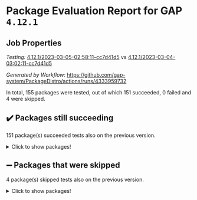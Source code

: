 # Package Evaluation Report for GAP `4.12.1`

## Job Properties

*Testing:* [4.12.1/2023-03-05-02:58:11-cc7d41d5](https://github.com/gap-system/PackageDistro/blob/data/reports/4.12.1/2023-03-05-02:58:11-cc7d41d5) vs [4.12.1/2023-03-04-03:02:11-cc7d41d5](https://github.com/gap-system/PackageDistro/blob/data/reports/4.12.1/2023-03-04-03:02:11-cc7d41d5)

*Generated by Workflow:* https://github.com/gap-system/PackageDistro/actions/runs/4333959732

In total, 155 packages were tested, out of which 151 succeeded, 0 failed and 4 were skipped.

## :heavy_check_mark: Packages still succeeding

151 package(s) succeeded tests also on the previous version.
<details><summary>Click to show packages!</summary>

- 4ti2interface 2023.02-04 [(success)](https://github.com/gap-system/PackageDistro/actions/runs/4333959732/jobs/7567593853)
- ace 5.6.2 [(success)](https://github.com/gap-system/PackageDistro/actions/runs/4333959732/jobs/7567593910)
- aclib 1.3.2 [(success)](https://github.com/gap-system/PackageDistro/actions/runs/4333959732/jobs/7567593949)
- agt 0.3.1 [(success)](https://github.com/gap-system/PackageDistro/actions/runs/4333959732/jobs/7567593985)
- alnuth 3.2.1 [(success)](https://github.com/gap-system/PackageDistro/actions/runs/4333959732/jobs/7567594029)
- anupq 3.3.0 [(success)](https://github.com/gap-system/PackageDistro/actions/runs/4333959732/jobs/7567594068)
- atlasrep 2.1.6 [(success)](https://github.com/gap-system/PackageDistro/actions/runs/4333959732/jobs/7567594101)
- autodoc 2022.10.20 [(success)](https://github.com/gap-system/PackageDistro/actions/runs/4333959732/jobs/7567594138)
- automata 1.15 [(success)](https://github.com/gap-system/PackageDistro/actions/runs/4333959732/jobs/7567594162)
- automgrp 1.3.2 [(success)](https://github.com/gap-system/PackageDistro/actions/runs/4333959732/jobs/7567594201)
- autpgrp 1.11 [(success)](https://github.com/gap-system/PackageDistro/actions/runs/4333959732/jobs/7567594245)
- cap 2023.03-02 [(success)](https://github.com/gap-system/PackageDistro/actions/runs/4333959732/jobs/7567594275)
- caratinterface 2.3.4 [(success)](https://github.com/gap-system/PackageDistro/actions/runs/4333959732/jobs/7567594304)
- cddinterface 2022.11.01 [(success)](https://github.com/gap-system/PackageDistro/actions/runs/4333959732/jobs/7567594333)
- circle 1.6.6 [(success)](https://github.com/gap-system/PackageDistro/actions/runs/4333959732/jobs/7567594373)
- classicpres 1.22 [(success)](https://github.com/gap-system/PackageDistro/actions/runs/4333959732/jobs/7567594412)
- cohomolo 1.6.11 [(success)](https://github.com/gap-system/PackageDistro/actions/runs/4333959732/jobs/7567594448)
- congruence 1.2.5 [(success)](https://github.com/gap-system/PackageDistro/actions/runs/4333959732/jobs/7567594466)
- corelg 1.56 [(success)](https://github.com/gap-system/PackageDistro/actions/runs/4333959732/jobs/7567594504)
- crime 1.6 [(success)](https://github.com/gap-system/PackageDistro/actions/runs/4333959732/jobs/7567594558)
- crisp 1.4.6 [(success)](https://github.com/gap-system/PackageDistro/actions/runs/4333959732/jobs/7567594614)
- crypting 0.10.4 [(success)](https://github.com/gap-system/PackageDistro/actions/runs/4333959732/jobs/7567594630)
- cryst 4.1.25 [(success)](https://github.com/gap-system/PackageDistro/actions/runs/4333959732/jobs/7567594654)
- crystcat 1.1.10 [(success)](https://github.com/gap-system/PackageDistro/actions/runs/4333959732/jobs/7567594680)
- ctbllib 1.3.4 [(success)](https://github.com/gap-system/PackageDistro/actions/runs/4333959732/jobs/7567594701)
- cubefree 1.19 [(success)](https://github.com/gap-system/PackageDistro/actions/runs/4333959732/jobs/7567594727)
- curlinterface 2.3.1 [(success)](https://github.com/gap-system/PackageDistro/actions/runs/4333959732/jobs/7567594751)
- cvec 2.7.6 [(success)](https://github.com/gap-system/PackageDistro/actions/runs/4333959732/jobs/7567594777)
- datastructures 0.3.0 [(success)](https://github.com/gap-system/PackageDistro/actions/runs/4333959732/jobs/7567594808)
- deepthought 1.0.6 [(success)](https://github.com/gap-system/PackageDistro/actions/runs/4333959732/jobs/7567594858)
- design 1.8 [(success)](https://github.com/gap-system/PackageDistro/actions/runs/4333959732/jobs/7567594895)
- difsets 2.3.1 [(success)](https://github.com/gap-system/PackageDistro/actions/runs/4333959732/jobs/7567594939)
- digraphs 1.6.1 [(success)](https://github.com/gap-system/PackageDistro/actions/runs/4333959732/jobs/7567594969)
- edim 1.3.6 [(success)](https://github.com/gap-system/PackageDistro/actions/runs/4333959732/jobs/7567595003)
- example 4.3.4 [(success)](https://github.com/gap-system/PackageDistro/actions/runs/4333959732/jobs/7567595032)
- examplesforhomalg 2023.02-04 [(success)](https://github.com/gap-system/PackageDistro/actions/runs/4333959732/jobs/7567595084)
- factint 1.6.3 [(success)](https://github.com/gap-system/PackageDistro/actions/runs/4333959732/jobs/7567595120)
- ferret 1.0.9 [(success)](https://github.com/gap-system/PackageDistro/actions/runs/4333959732/jobs/7567595156)
- fga 1.4.0 [(success)](https://github.com/gap-system/PackageDistro/actions/runs/4333959732/jobs/7567595184)
- fining 1.5.5 [(success)](https://github.com/gap-system/PackageDistro/actions/runs/4333959732/jobs/7567595216)
- float 1.0.3 [(success)](https://github.com/gap-system/PackageDistro/actions/runs/4333959732/jobs/7567595259)
- format 1.4.3 [(success)](https://github.com/gap-system/PackageDistro/actions/runs/4333959732/jobs/7567595285)
- forms 1.2.9 [(success)](https://github.com/gap-system/PackageDistro/actions/runs/4333959732/jobs/7567595325)
- fplsa 1.2.6 [(success)](https://github.com/gap-system/PackageDistro/actions/runs/4333959732/jobs/7567595374)
- fr 2.4.12 [(success)](https://github.com/gap-system/PackageDistro/actions/runs/4333959732/jobs/7567595398)
- francy 1.2.5 [(success)](https://github.com/gap-system/PackageDistro/actions/runs/4333959732/jobs/7567595443)
- fwtree 1.3 [(success)](https://github.com/gap-system/PackageDistro/actions/runs/4333959732/jobs/7567595481)
- gapdoc 1.6.6 [(success)](https://github.com/gap-system/PackageDistro/actions/runs/4333959732/jobs/7567595545)
- gauss 2023.02-04 [(success)](https://github.com/gap-system/PackageDistro/actions/runs/4333959732/jobs/7567595596)
- gaussforhomalg 2023.02-04 [(success)](https://github.com/gap-system/PackageDistro/actions/runs/4333959732/jobs/7567595648)
- gbnp 1.0.5 [(success)](https://github.com/gap-system/PackageDistro/actions/runs/4333959732/jobs/7567595699)
- generalizedmorphismsforcap 2023.02-01 [(success)](https://github.com/gap-system/PackageDistro/actions/runs/4333959732/jobs/7567595742)
- genss 1.6.8 [(success)](https://github.com/gap-system/PackageDistro/actions/runs/4333959732/jobs/7567595783)
- gradedmodules 2023.02-04 [(success)](https://github.com/gap-system/PackageDistro/actions/runs/4333959732/jobs/7567595832)
- gradedringforhomalg 2023.02-04 [(success)](https://github.com/gap-system/PackageDistro/actions/runs/4333959732/jobs/7567595867)
- grape 4.9.0 [(success)](https://github.com/gap-system/PackageDistro/actions/runs/4333959732/jobs/7567595915)
- groupoids 1.73 [(success)](https://github.com/gap-system/PackageDistro/actions/runs/4333959732/jobs/7567595959)
- grpconst 2.6.4 [(success)](https://github.com/gap-system/PackageDistro/actions/runs/4333959732/jobs/7567596035)
- guarana 0.96.3 [(success)](https://github.com/gap-system/PackageDistro/actions/runs/4333959732/jobs/7567596075)
- guava 3.18 [(success)](https://github.com/gap-system/PackageDistro/actions/runs/4333959732/jobs/7567596107)
- hap 1.53 [(success)](https://github.com/gap-system/PackageDistro/actions/runs/4333959732/jobs/7567596140)
- hapcryst 0.1.15 [(success)](https://github.com/gap-system/PackageDistro/actions/runs/4333959732/jobs/7567596173)
- hecke 1.5.3 [(success)](https://github.com/gap-system/PackageDistro/actions/runs/4333959732/jobs/7567596218)
- help 3.5 [(success)](https://github.com/gap-system/PackageDistro/actions/runs/4333959732/jobs/7567596255)
- homalg 2023.02-05 [(success)](https://github.com/gap-system/PackageDistro/actions/runs/4333959732/jobs/7567596297)
- homalgtocas 2023.02-04 [(success)](https://github.com/gap-system/PackageDistro/actions/runs/4333959732/jobs/7567596356)
- idrel 2.45 [(success)](https://github.com/gap-system/PackageDistro/actions/runs/4333959732/jobs/7567596393)
- images 1.3.1 [(success)](https://github.com/gap-system/PackageDistro/actions/runs/4333959732/jobs/7567596433)
- intpic 0.3.0 [(success)](https://github.com/gap-system/PackageDistro/actions/runs/4333959732/jobs/7567596464)
- io 4.8.1 [(success)](https://github.com/gap-system/PackageDistro/actions/runs/4333959732/jobs/7567596507)
- io_forhomalg 2023.02-04 [(success)](https://github.com/gap-system/PackageDistro/actions/runs/4333959732/jobs/7567596537)
- irredsol 1.4.4 [(success)](https://github.com/gap-system/PackageDistro/actions/runs/4333959732/jobs/7567596569)
- json 2.1.1 [(success)](https://github.com/gap-system/PackageDistro/actions/runs/4333959732/jobs/7567596596)
- jupyterkernel 1.5.0 [(success)](https://github.com/gap-system/PackageDistro/actions/runs/4333959732/jobs/7567596624)
- jupyterviz 1.5.6 [(success)](https://github.com/gap-system/PackageDistro/actions/runs/4333959732/jobs/7567596661)
- kan 1.35 [(success)](https://github.com/gap-system/PackageDistro/actions/runs/4333959732/jobs/7567596698)
- kbmag 1.5.11 [(success)](https://github.com/gap-system/PackageDistro/actions/runs/4333959732/jobs/7567596724)
- laguna 3.9.6 [(success)](https://github.com/gap-system/PackageDistro/actions/runs/4333959732/jobs/7567596753)
- liealgdb 2.2.1 [(success)](https://github.com/gap-system/PackageDistro/actions/runs/4333959732/jobs/7567596788)
- liepring 2.8 [(success)](https://github.com/gap-system/PackageDistro/actions/runs/4333959732/jobs/7567596830)
- liering 2.4.2 [(success)](https://github.com/gap-system/PackageDistro/actions/runs/4333959732/jobs/7567596867)
- linearalgebraforcap 2023.03-01 [(success)](https://github.com/gap-system/PackageDistro/actions/runs/4333959732/jobs/7567596901)
- localizeringforhomalg 2023.02-04 [(success)](https://github.com/gap-system/PackageDistro/actions/runs/4333959732/jobs/7567596938)
- loops 3.4.3 [(success)](https://github.com/gap-system/PackageDistro/actions/runs/4333959732/jobs/7567596969)
- lpres 1.0.3 [(success)](https://github.com/gap-system/PackageDistro/actions/runs/4333959732/jobs/7567597003)
- majoranaalgebras 1.5.1 [(success)](https://github.com/gap-system/PackageDistro/actions/runs/4333959732/jobs/7567597032)
- mapclass 1.4.6 [(success)](https://github.com/gap-system/PackageDistro/actions/runs/4333959732/jobs/7567597061)
- matgrp 0.70 [(success)](https://github.com/gap-system/PackageDistro/actions/runs/4333959732/jobs/7567597091)
- matricesforhomalg 2023.02-04 [(success)](https://github.com/gap-system/PackageDistro/actions/runs/4333959732/jobs/7567597127)
- modisom 2.5.4 [(success)](https://github.com/gap-system/PackageDistro/actions/runs/4333959732/jobs/7567597167)
- modulepresentationsforcap 2023.02-03 [(success)](https://github.com/gap-system/PackageDistro/actions/runs/4333959732/jobs/7567597195)
- modules 2023.02-04 [(success)](https://github.com/gap-system/PackageDistro/actions/runs/4333959732/jobs/7567597220)
- monoidalcategories 2023.02-05 [(success)](https://github.com/gap-system/PackageDistro/actions/runs/4333959732/jobs/7567597251)
- nconvex 2022.09-01 [(success)](https://github.com/gap-system/PackageDistro/actions/runs/4333959732/jobs/7567597296)
- nilmat 1.4.2 [(success)](https://github.com/gap-system/PackageDistro/actions/runs/4333959732/jobs/7567597324)
- nock 1.5 [(success)](https://github.com/gap-system/PackageDistro/actions/runs/4333959732/jobs/7567597359)
- normalizinterface 1.3.5 [(success)](https://github.com/gap-system/PackageDistro/actions/runs/4333959732/jobs/7567597403)
- nq 2.5.9 [(success)](https://github.com/gap-system/PackageDistro/actions/runs/4333959732/jobs/7567597427)
- numericalsgps 1.3.1 [(success)](https://github.com/gap-system/PackageDistro/actions/runs/4333959732/jobs/7567597464)
- openmath 11.5.3 [(success)](https://github.com/gap-system/PackageDistro/actions/runs/4333959732/jobs/7567597509)
- orb 4.9.0 [(success)](https://github.com/gap-system/PackageDistro/actions/runs/4333959732/jobs/7567597566)
- packagemanager 1.4.0 [(success)](https://github.com/gap-system/PackageDistro/actions/runs/4333959732/jobs/7567597594)
- patternclass 2.4.3 [(success)](https://github.com/gap-system/PackageDistro/actions/runs/4333959732/jobs/7567597625)
- permut 2.0.4 [(success)](https://github.com/gap-system/PackageDistro/actions/runs/4333959732/jobs/7567597665)
- polenta 1.3.10 [(success)](https://github.com/gap-system/PackageDistro/actions/runs/4333959732/jobs/7567597704)
- polymaking 0.8.6 [(success)](https://github.com/gap-system/PackageDistro/actions/runs/4333959732/jobs/7567597736)
- primgrp 3.4.4 [(success)](https://github.com/gap-system/PackageDistro/actions/runs/4333959732/jobs/7567597774)
- profiling 2.5.2 [(success)](https://github.com/gap-system/PackageDistro/actions/runs/4333959732/jobs/7567597823)
- qpa 1.34 [(success)](https://github.com/gap-system/PackageDistro/actions/runs/4333959732/jobs/7567597869)
- quagroup 1.8.3 [(success)](https://github.com/gap-system/PackageDistro/actions/runs/4333959732/jobs/7567597906)
- radiroot 2.9 [(success)](https://github.com/gap-system/PackageDistro/actions/runs/4333959732/jobs/7567597944)
- rcwa 4.7.1 [(success)](https://github.com/gap-system/PackageDistro/actions/runs/4333959732/jobs/7567597983)
- rds 1.8 [(success)](https://github.com/gap-system/PackageDistro/actions/runs/4333959732/jobs/7567598017)
- recog 1.4.2 [(success)](https://github.com/gap-system/PackageDistro/actions/runs/4333959732/jobs/7567598050)
- repndecomp 1.3.0 [(success)](https://github.com/gap-system/PackageDistro/actions/runs/4333959732/jobs/7567598099)
- repsn 3.1.0 [(success)](https://github.com/gap-system/PackageDistro/actions/runs/4333959732/jobs/7567598128)
- resclasses 4.7.3 [(success)](https://github.com/gap-system/PackageDistro/actions/runs/4333959732/jobs/7567598165)
- ringsforhomalg 2023.02-05 [(success)](https://github.com/gap-system/PackageDistro/actions/runs/4333959732/jobs/7567598216)
- sco 2023.02-04 [(success)](https://github.com/gap-system/PackageDistro/actions/runs/4333959732/jobs/7567598263)
- scscp 2.4.1 [(success)](https://github.com/gap-system/PackageDistro/actions/runs/4333959732/jobs/7567598297)
- semigroups 5.2.0 [(success)](https://github.com/gap-system/PackageDistro/actions/runs/4333959732/jobs/7567598346)
- sglppow 2.3 [(success)](https://github.com/gap-system/PackageDistro/actions/runs/4333959732/jobs/7567598387)
- sgpviz 0.999.5 [(success)](https://github.com/gap-system/PackageDistro/actions/runs/4333959732/jobs/7567598424)
- simpcomp 2.1.14 [(success)](https://github.com/gap-system/PackageDistro/actions/runs/4333959732/jobs/7567598467)
- singular 2023.02.09 [(success)](https://github.com/gap-system/PackageDistro/actions/runs/4333959732/jobs/7567598507)
- sl2reps 1.1 [(success)](https://github.com/gap-system/PackageDistro/actions/runs/4333959732/jobs/7567598548)
- sla 1.5.3 [(success)](https://github.com/gap-system/PackageDistro/actions/runs/4333959732/jobs/7567598599)
- smallgrp 1.5.2 [(success)](https://github.com/gap-system/PackageDistro/actions/runs/4333959732/jobs/7567598635)
- smallsemi 0.6.13 [(success)](https://github.com/gap-system/PackageDistro/actions/runs/4333959732/jobs/7567598673)
- sonata 2.9.6 [(success)](https://github.com/gap-system/PackageDistro/actions/runs/4333959732/jobs/7567598717)
- sophus 1.27 [(success)](https://github.com/gap-system/PackageDistro/actions/runs/4333959732/jobs/7567598755)
- spinsym 1.5.2 [(success)](https://github.com/gap-system/PackageDistro/actions/runs/4333959732/jobs/7567598805)
- standardff 0.9.4 [(success)](https://github.com/gap-system/PackageDistro/actions/runs/4333959732/jobs/7567598848)
- symbcompcc 1.3.2 [(success)](https://github.com/gap-system/PackageDistro/actions/runs/4333959732/jobs/7567598902)
- thelma 1.3 [(success)](https://github.com/gap-system/PackageDistro/actions/runs/4333959732/jobs/7567598967)
- tomlib 1.2.9 [(success)](https://github.com/gap-system/PackageDistro/actions/runs/4333959732/jobs/7567599013)
- toolsforhomalg 2023.02-06 [(success)](https://github.com/gap-system/PackageDistro/actions/runs/4333959732/jobs/7567599075)
- toric 1.9.5 [(success)](https://github.com/gap-system/PackageDistro/actions/runs/4333959732/jobs/7567599138)
- toricvarieties 2022.07.13 [(success)](https://github.com/gap-system/PackageDistro/actions/runs/4333959732/jobs/7567599202)
- transgrp 3.6.3 [(success)](https://github.com/gap-system/PackageDistro/actions/runs/4333959732/jobs/7567599247)
- ugaly 4.0.3 [(success)](https://github.com/gap-system/PackageDistro/actions/runs/4333959732/jobs/7567599312)
- unipot 1.5 [(success)](https://github.com/gap-system/PackageDistro/actions/runs/4333959732/jobs/7567599384)
- unitlib 4.2.0 [(success)](https://github.com/gap-system/PackageDistro/actions/runs/4333959732/jobs/7567599441)
- utils 0.82 [(success)](https://github.com/gap-system/PackageDistro/actions/runs/4333959732/jobs/7567599505)
- uuid 0.7 [(success)](https://github.com/gap-system/PackageDistro/actions/runs/4333959732/jobs/7567599555)
- walrus 0.9991 [(success)](https://github.com/gap-system/PackageDistro/actions/runs/4333959732/jobs/7567599621)
- wedderga 4.10.3 [(success)](https://github.com/gap-system/PackageDistro/actions/runs/4333959732/jobs/7567599692)
- xmod 2.91 [(success)](https://github.com/gap-system/PackageDistro/actions/runs/4333959732/jobs/7567599752)
- xmodalg 1.23 [(success)](https://github.com/gap-system/PackageDistro/actions/runs/4333959732/jobs/7567599817)
- yangbaxter 0.10.3 [(success)](https://github.com/gap-system/PackageDistro/actions/runs/4333959732/jobs/7567599879)
- zeromqinterface 0.14 [(success)](https://github.com/gap-system/PackageDistro/actions/runs/4333959732/jobs/7567599985)
</details>

## :heavy_minus_sign: Packages that were skipped

4 package(s) skipped tests also on the previous version.
<details><summary>Click to show packages!</summary>

- browse 1.8.20 [(skipped)](https://github.com/gap-system/PackageDistro/actions/runs/4333959732/jobs/7567503925)
- itc 1.5.1 [(skipped)](https://github.com/gap-system/PackageDistro/actions/runs/4333959732/jobs/7567503925)
- polycyclic 2.16 [(skipped)](https://github.com/gap-system/PackageDistro/actions/runs/4333959732/jobs/7567503925)
- xgap 4.31 [(skipped)](https://github.com/gap-system/PackageDistro/actions/runs/4333959732/jobs/7567503925)
</details>

